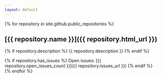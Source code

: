 ```yaml
---
layout: default
---
```

{% for repository in site.github.public_repositories %}

## [{{ repository.name }}]({{ repository.html_url }})

{% if repository.description %}
{{ repository.description }}
{% endif %}

{% if repository.has_issues %}
Open issues: [{{ repository.open_issues_count }}]({{ repository.issues_url }})
{% endif %}
{% endfor %}

